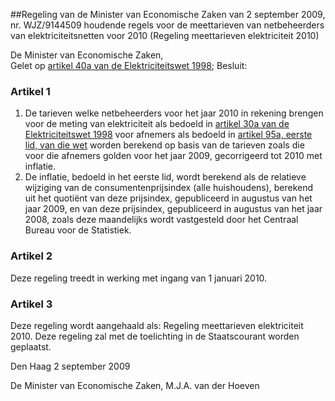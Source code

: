 <meta http-equiv='Content-Type' content='text/html; charset=utf-8' />

##Regeling van de Minister van Economische Zaken van 2 september 2009, nr. WJZ/9144509 houdende regels voor de meettarieven van netbeheerders van elektriciteitsnetten voor 2010 (Regeling meettarieven elektriciteit 2010)

De Minister van Economische Zaken,  
Gelet op [artikel 40a van de Elektriciteitswet 1998](../../../../../../wet/elektriciteitswet/1998/BWBR0009755/README.md);
Besluit:    

### Artikel  1  

1.  De tarieven welke netbeheerders voor het jaar 2010 in rekening brengen voor de meting van elektriciteit als bedoeld in [artikel 30a van de Elektriciteitswet 1998](../../../../../../wet/elektriciteitswet/1998/BWBR0009755/README.md) voor afnemers als bedoeld in [artikel 95a, eerste lid, van die wet](../../../../../../wet/elektriciteitswet/1998/BWBR0009755/README.md) worden berekend op basis van de tarieven zoals die voor die afnemers golden voor het jaar 2009, gecorrigeerd tot 2010 met inflatie.   
2.  De inflatie, bedoeld in het eerste lid, wordt berekend als de relatieve wijziging van de consumentenprijsindex (alle huishoudens), berekend uit het quotiënt van deze prijsindex, gepubliceerd in augustus van het jaar 2009, en van deze prijsindex, gepubliceerd in augustus van het jaar 2008, zoals deze maandelijks wordt vastgesteld door het Centraal Bureau voor de Statistiek.  

### Artikel  2  

Deze regeling treedt in werking met ingang van 1 januari 2010. 

### Artikel  3  

Deze regeling wordt aangehaald als: Regeling meettarieven elektriciteit 2010. 
Deze regeling zal met de toelichting in de Staatscourant worden geplaatst.   

Den Haag 
2 september 2009   

De 
Minister van Economische Zaken, 
M.J.A. van der Hoeven     
